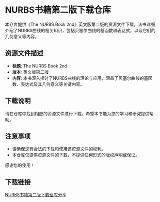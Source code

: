 # NURBS书籍第二版下载仓库

本仓库提供《The NURBS Book 2nd》英文版第二版的资源文件下载。该书详细介绍了NURBS曲线的相关知识，包括贝塞尔曲线的基函数和表达式，以及它们的几何意义等内容。

## 资源文件描述

- **标题**: The NURBS Book 2nd
- **版本**: 英文版第二版
- **内容**: 本书深入探讨了NURBS曲线的理论与应用，涵盖了贝塞尔曲线的基函数、表达式及其几何意义等关键内容。

## 下载说明

请在仓库中找到相应的资源文件进行下载。希望本书能为您的学习和研究提供帮助。

## 注意事项

- 请确保您有合法的下载和使用该资源文件的权利。
- 本仓库仅提供资源文件的下载，不提供任何形式的版权声明或保证。

感谢您的使用！

## 下载链接

[NURBS书籍第二版下载仓库分享](https://pan.quark.cn/s/4156524e9afb)